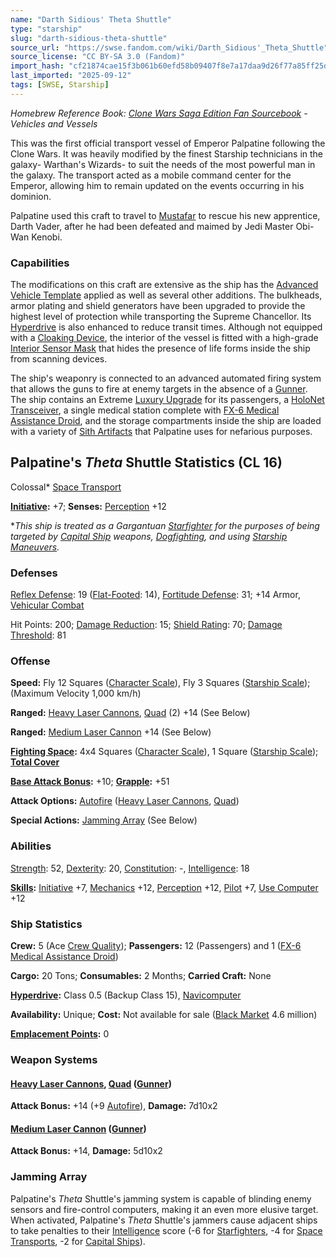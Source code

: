 ```yaml
---
name: "Darth Sidious' Theta Shuttle"
type: "starship"
slug: "darth-sidious-theta-shuttle"
source_url: "https://swse.fandom.com/wiki/Darth_Sidious'_Theta_Shuttle"
source_license: "CC BY-SA 3.0 (Fandom)"
import_hash: "cf21874cae15f3b061b60efd58b09407f8e7a17daa9d26f77a85ff25de05927a"
last_imported: "2025-09-12"
tags: [SWSE, Starship]
---
```

*Homebrew Reference Book: [Clone Wars Saga Edition Fan Sourcebook](https://swse.fandom.com/wiki/Clone_Wars_Saga_Edition_Fan_Sourcebook) - Vehicles and Vessels*

This was the first official transport vessel of Emperor Palpatine following the Clone Wars. It was heavily modified by the finest Starship technicians in the galaxy- Warthan's Wizards- to suit the needs of the most powerful man in the galaxy. The transport acted as a mobile command center for the Emperor, allowing him to remain updated on the events occurring in his dominion.

Palpatine used this craft to travel to [Mustafar](https://swse.fandom.com/wiki/Mustafar) to rescue his new apprentice, Darth Vader, after he had been defeated and maimed by Jedi Master Obi-Wan Kenobi.

### Capabilities
The modifications on this craft are extensive as the ship has the [Advanced Vehicle Template](https://swse.fandom.com/wiki/Advanced_Vehicle_Template) applied as well as several other additions. The bulkheads, armor plating and shield generators have been upgraded to provide the highest level of protection while transporting the Supreme Chancellor. Its [Hyperdrive](https://swse.fandom.com/wiki/Hyperdrive) is also enhanced to reduce transit times. Although not equipped with a [Cloaking Device](https://swse.fandom.com/wiki/Cloaking_Device), the interior of the vessel is fitted with a high-grade [Interior Sensor Mask](https://swse.fandom.com/wiki/Interior_Sensor_Mask) that hides the presence of life forms inside the ship from scanning devices.

The ship's weaponry is connected to an advanced automated firing system that allows the guns to fire at enemy targets in the absence of a [Gunner](https://swse.fandom.com/wiki/Gunner). The ship contains an Extreme [Luxury Upgrade](https://swse.fandom.com/wiki/Luxury_Upgrade) for its passengers, a [HoloNet Transceiver](https://swse.fandom.com/wiki/HoloNet_Transceiver), a single medical station complete with [FX-6 Medical Assistance Droid](https://swse.fandom.com/wiki/FX-6_Medical_Assistance_Droid), and the storage compartments inside the ship are loaded with a variety of [Sith Artifacts](https://swse.fandom.com/wiki/Sith_Artifacts) that Palpatine uses for nefarious purposes.

## Palpatine's *Theta* Shuttle Statistics (CL 16)
Colossal* [Space Transport](https://swse.fandom.com/wiki/Space_Transport)

**[Initiative](https://swse.fandom.com/wiki/Initiative):** +7; **Senses:** [Perception](https://swse.fandom.com/wiki/Perception) +12

**This ship is treated as a Gargantuan [Starfighter](https://swse.fandom.com/wiki/Starfighter) for the purposes of being targeted by [Capital Ship](https://swse.fandom.com/wiki/Capital_Ship) weapons, [Dogfighting](https://swse.fandom.com/wiki/Dogfighting), and using [Starship Maneuvers](https://swse.fandom.com/wiki/Starship_Maneuvers).*
### Defenses
[Reflex Defense](https://swse.fandom.com/wiki/Reflex_Defense_(Vehicles)): 19 ([Flat-Footed](https://swse.fandom.com/wiki/Flat-Footed): 14), [Fortitude Defense](https://swse.fandom.com/wiki/Fortitude_Defense_(Vehicles)): 31; +14 Armor, [Vehicular Combat](https://swse.fandom.com/wiki/Vehicular_Combat)

Hit Points: 200; [Damage Reduction](https://swse.fandom.com/wiki/Damage_Reduction): 15; [Shield Rating](https://swse.fandom.com/wiki/Shield_Rating): 70; [Damage Threshold](https://swse.fandom.com/wiki/Damage_Threshold_(Vehicles)): 81
### Offense
**Speed:** Fly 12 Squares ([Character Scale](https://swse.fandom.com/wiki/Character_Scale)), Fly 3 Squares ([Starship Scale](https://swse.fandom.com/wiki/Starship_Scale)); (Maximum Velocity 1,000 km/h)

**Ranged:** [Heavy Laser Cannons](https://swse.fandom.com/wiki/Heavy_Laser_Cannons), [Quad](https://swse.fandom.com/wiki/Quad) (2) +14 (See Below)

**Ranged:** [Medium Laser Cannon](https://swse.fandom.com/wiki/Medium_Laser_Cannon) +14 (See Below)

**[Fighting Space](https://swse.fandom.com/wiki/Fighting_Space):** 4x4 Squares ([Character Scale](https://swse.fandom.com/wiki/Character_Scale)), 1 Square ([Starship Scale](https://swse.fandom.com/wiki/Starship_Scale)); **[Total Cover](https://swse.fandom.com/wiki/Total_Cover)**

**[Base Attack Bonus](https://swse.fandom.com/wiki/Base_Attack_Bonus):** +10; **[Grapple](https://swse.fandom.com/wiki/Grapple):** +51

**Attack Options:** [Autofire](https://swse.fandom.com/wiki/Autofire_(Vehicle_Combat)) ([Heavy Laser Cannons](https://swse.fandom.com/wiki/Heavy_Laser_Cannons), [Quad](https://swse.fandom.com/wiki/Quad))

**Special Actions:** [Jamming Array](https://swse.fandom.com/wiki/Jamming_Array) (See Below)
### Abilities
[Strength](https://swse.fandom.com/wiki/Strength): 52, [Dexterity](https://swse.fandom.com/wiki/Dexterity): 20, [Constitution](https://swse.fandom.com/wiki/Constitution): -, [Intelligence](https://swse.fandom.com/wiki/Intelligence): 18

**[Skills](https://swse.fandom.com/wiki/Skills):** [Initiative](https://swse.fandom.com/wiki/Initiative) +7, [Mechanics](https://swse.fandom.com/wiki/Mechanics) +12, [Perception](https://swse.fandom.com/wiki/Perception) +12, [Pilot](https://swse.fandom.com/wiki/Pilot) +7, [Use Computer](https://swse.fandom.com/wiki/Use_Computer) +12
### Ship Statistics
**Crew:** 5 (Ace [Crew Quality](https://swse.fandom.com/wiki/Crew_Quality)); **Passengers:** 12 (Passengers) and 1 ([FX-6 Medical Assistance Droid](https://swse.fandom.com/wiki/FX-6_Medical_Assistance_Droid))

**Cargo:** 20 Tons; **Consumables:** 2 Months; **Carried Craft:** None

**[Hyperdrive](https://swse.fandom.com/wiki/Hyperdrive):** Class 0.5 (Backup Class 15), [Navicomputer](https://swse.fandom.com/wiki/Navicomputer)

**Availability:** Unique; **Cost:** Not available for sale ([Black Market](https://swse.fandom.com/wiki/Black_Market) 4.6 million)

**[Emplacement Points](https://swse.fandom.com/wiki/Emplacement_Points):** 0
### Weapon Systems
#### [**Heavy Laser Cannons**](https://swse.fandom.com/wiki/Heavy_Laser_Cannons)**, [Quad](https://swse.fandom.com/wiki/Quad) ([Gunner](https://swse.fandom.com/wiki/Gunner))**
**Attack Bonus:** +14 (+9 [Autofire](https://swse.fandom.com/wiki/Autofire_(Vehicle_Combat))), **Damage:** 7d10x2
#### **[Medium Laser Cannon](https://swse.fandom.com/wiki/Medium_Laser_Cannon) ([Gunner](https://swse.fandom.com/wiki/Gunner))**
**Attack Bonus:** +14, **Damage:** 5d10x2
### Jamming Array
Palpatine's *Theta* Shuttle's jamming system is capable of blinding enemy sensors and fire-control computers, making it an even more elusive target. When activated, Palpatine's *Theta* Shuttle's jammers cause adjacent ships to take penalties to their [Intelligence](https://swse.fandom.com/wiki/Intelligence) score (-6 for [Starfighters](https://swse.fandom.com/wiki/Starfighters), -4 for [Space Transports](https://swse.fandom.com/wiki/Space_Transports), -2 for [Capital Ships](https://swse.fandom.com/wiki/Capital_Ships)).